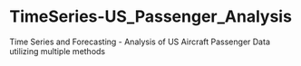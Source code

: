 # TimeSeries-US_Passenger_Analysis
Time Series and Forecasting - Analysis of US Aircraft Passenger Data utilizing multiple methods
